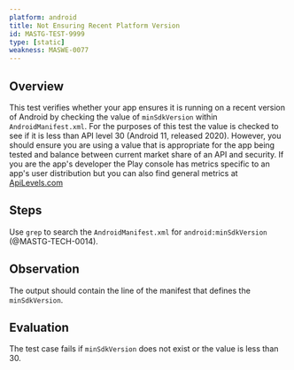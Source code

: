 ```yaml
---
platform: android
title: Not Ensuring Recent Platform Version
id: MASTG-TEST-9999
type: [static]
weakness: MASWE-0077
---
```


## Overview

This test verifies whether your app ensures it is running on a recent version of Android by checking the value of `minSdkVersion` within `AndroidManifest.xml`. For the purposes of this test the value is checked to see if it is less than API level 30 (Android 11, released 2020). However, you should ensure you are using a value that is appropriate for the app being tested and balance between current market share of an API and security. If you are the app's developer the Play console has metrics specific to an app's user distribution but you can also find general metrics at [ApiLevels.com](https://apilevels.com/)

## Steps

Use `grep` to search the `AndroidManifest.xml` for `android:minSdkVersion`  (@MASTG-TECH-0014).

## Observation

The output should contain the line of the manifest that defines the `minSdkVersion`.

## Evaluation

The test case fails if `minSdkVersion` does not exist or the value is less than 30.
